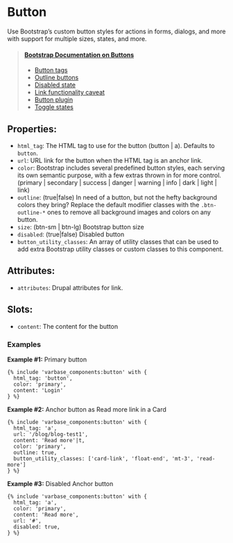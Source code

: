 # Button

Use Bootstrap’s custom button styles for actions in forms, dialogs, and more with support for multiple sizes, states, and more.

> #### [Bootstrap Documentation on Buttons](https://getbootstrap.com/docs/5.3/components/buttons)
> * [Button tags](https://getbootstrap.com/docs/5.3/components/buttons/#button-tags)
> * [Outline buttons](https://getbootstrap.com/docs/5.3/components/buttons/#outline-buttons)
> * [Disabled state](https://getbootstrap.com/docs/5.3/components/buttons/#disabled-state)
> * [Link functionality caveat](https://getbootstrap.com/docs/5.3/components/buttons/#link-functionality-caveat)
> * [Button plugin](https://getbootstrap.com/docs/5.3/components/buttons/#button-plugin)
> * [Toggle states](https://getbootstrap.com/docs/5.3/components/buttons/#toggle-states)

## Properties:
* `html_tag`: The HTML tag to use for the button (button | a). Defaults to `button`.
* `url`: URL link for the button when the HTML tag is an anchor link.
* `color`: Bootstrap includes several predefined button styles, each serving its own
          semantic purpose, with a few extras thrown in for more control.
          (primary | secondary | success | danger | warning | info | dark | light | link)
* `outline`: (true|false) In need of a button, but not the hefty background colors they bring?
              Replace the default modifier classes with the `.btn-outline-*` ones to remove all
              background images and colors on any button.
* `size`: (btn-sm | btn-lg) Bootstrap button size
* `disabled`: (true|false) Disabled button
* `button_utility_classes`: An array of utility classes that can
                    be used to add extra Bootstrap utility classes or custom
                    classes to this component.

## Attributes:
* `attributes`: Drupal attributes for link.

## Slots:
* `content`: The content for the button

### Examples
**Example #1:** Primary button
```
{% include 'varbase_components:button' with {
  html_tag: 'button',
  color: 'primary',
  content: 'Login'
} %}
```

**Example #2:** Anchor button as Read more link in a Card
```
{% include 'varbase_components:button' with {
  html_tag: 'a',
  url: '/blog/blog-test1',
  content: 'Read more'|t,
  color: 'primary',
  outline: true,
  button_utility_classes: ['card-link', 'float-end', 'mt-3', 'read-more']
} %}
```

**Example #3:** Disabled Anchor button
```
{% include 'varbase_components:button' with {
  html_tag: 'a',
  color: 'primary',
  content: 'Read more',
  url: '#',
  disabled: true,
} %}
```
